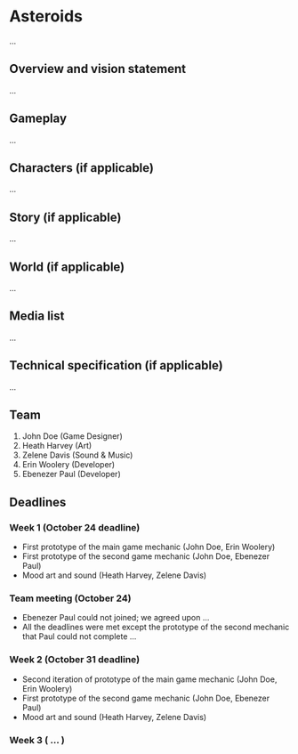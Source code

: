 # Asteroids #

...

## Overview and vision statement ##

...

## Gameplay ##

...

## Characters (if applicable) ##

...

## Story (if applicable) ##

...

## World (if applicable) ##

...

## Media list ## 

...

## Technical specification (if applicable) ## 

...

## Team ##
1. John Doe (Game Designer)
2. Heath Harvey (Art) 
3. Zelene Davis (Sound & Music)
4. Erin Woolery (Developer)
5. Ebenezer Paul (Developer)

## Deadlines ##

### Week 1 (October 24 deadline) ###
- First prototype of the main game mechanic (John Doe, Erin Woolery)
- First prototype of the second game mechanic (John Doe, Ebenezer Paul)
- Mood art and sound (Heath Harvey, Zelene Davis)

### Team meeting (October 24) ###
- Ebenezer Paul could not joined; we agreed upon ...
- All the deadlines were met except the prototype of the second mechanic that Paul could not complete ...

### Week 2 (October 31 deadline) ### 
- Second iteration of prototype of the main game mechanic (John Doe, Erin Woolery)
- First prototype of the second game mechanic (John Doe, Ebenezer Paul)
- Mood art and sound (Heath Harvey, Zelene Davis)

### Week 3 ( ... ) ###

